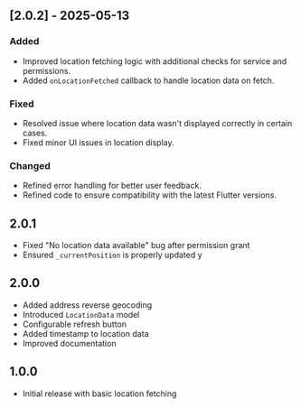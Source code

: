 ## [2.0.2] - 2025-05-13
### Added
- Improved location fetching logic with additional checks for service and permissions.
- Added `onLocationFetched` callback to handle location data on fetch.

### Fixed
- Resolved issue where location data wasn't displayed correctly in certain cases.
- Fixed minor UI issues in location display.

### Changed
- Refined error handling for better user feedback.
- Refined code to ensure compatibility with the latest Flutter versions.


## 2.0.1
- Fixed "No location data available" bug after permission grant
- Ensured `_currentPosition` is properly updated
y

## 2.0.0
- Added address reverse geocoding
- Introduced `LocationData` model
- Configurable refresh button
- Added timestamp to location data
- Improved documentation

## 1.0.0
- Initial release with basic location fetching